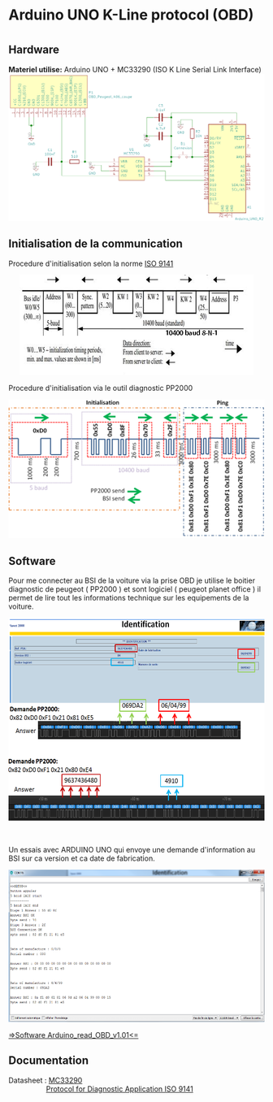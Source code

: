 <h1>Arduino UNO K-Line protocol (OBD)<h1>
<p>   </p>
  
<h2>Hardware</h2>
  <p> <b>Materiel utilise:</b> Arduino UNO + MC33290 (ISO K Line Serial Link Interface)
    <br>
      <img src="RESOURCE/img/ArduinoUno_MC33290_Hardware.png">
    <br>
  </p>
  
<h2>Initialisation de la communication</h2>
 <p>Procedure d'initialisation selon la norme <a href= "RESOURCE/DataSheet/IRJET-V4I7181.pdf" rel="nofollow">ISO 9141</a></p>
 
  <p align="center">
  <img src="RESOURCE/img/5_BAUD_INITIALIZATION.png">
  </p>
  
  <p>Procedure d'initialisation via le outil diagnostic PP2000</p>
  <p align="center">
  <img src="RESOURCE/img/Initialisation_communication.png">
  </p>
  
  
<h2>Software</h2>

  <p>
  Pour me connecter au BSI de la voiture via la prise OBD je utilise le boitier diagnostic de peugeot ( PP2000 ) et sont logiciel ( peugeot        planet office ) il permet de lire tout les informations technique sur les equipements de la voiture.
  </p>
  
  <p align="center">
   <img src="RESOURCE/img/Menu_identification_PP2000.png" height=400 >
  </p>
  <br>
  <p>Un essais avec ARDUINO UNO qui envoye une demande d'information au BSI sur ca version et ca date de fabrication. </p>
  
  <p align="center">
    <img src="RESOURCE/img/Arduino_read_OBD_v1.01.png" height=300 >
  </p>
  
  <a href= "Software/Arduino_read_OBD_v1.01/Arduino_read_OBD_v1.01.ino" rel="nofollow"> =>Software Arduino_read_OBD_v1.01<= </a>
  
<h2>Documentation</h2>
  <p>Datasheet : 
    <a href= "RESOURCE/DataSheet/MC33290.pdf" rel="nofollow">MC33290</a>
  <br>
  &emsp;&emsp;&emsp;&emsp;&emsp;
  <a href= "RESOURCE/DataSheet/IRJET-V4I7181.pdf" rel="nofollow">Protocol for Diagnostic Application ISO 9141</a>

 
 </p>
